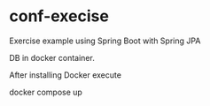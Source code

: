 # conf-execise

Exercise example using Spring Boot with Spring JPA

DB in docker container.

After installing Docker execute 

docker compose up 
